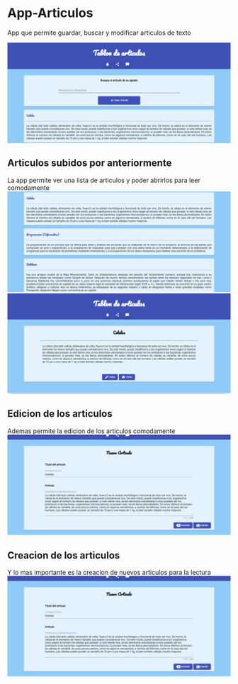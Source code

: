 # App-Articulos
App que permite guardar, buscar y modificar articulos de texto

<img src="https://github.com/Duccem/App-Articulos/blob/master/Docs/Screenshot_1.png" alt="screenshot"/>

## Articulos subidos por anteriormente
La app permite ver una lista de articulos y poder abrirlos para leer comodamente
<img src="https://github.com/Duccem/App-Articulos/blob/master/Docs/Screenshot_2.png" alt="screenshot"/>
<img src="https://github.com/Duccem/App-Articulos/blob/master/Docs/Screenshot_3.png" alt="screenshot"/>

## Edicion de los articulos
Ademas permite la edicion de los articulos comodamente
<img src="https://github.com/Duccem/App-Articulos/blob/master/Docs/Screenshot_4.png" alt="screenshot"/>

## Creacion de los articulos
Y lo mas importante es la creacion de nuevos articulos para la lectura
<img src="https://github.com/Duccem/App-Articulos/blob/master/Docs/Screenshot_4.png" alt="screenshot"/>


